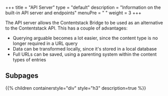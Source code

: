 +++
title = "API Server"
type = "default"
description = "Information on the built-in API server and endpoints"
menuPre = "<i class='fa-solid fa-fw fa-server'></i> "
weight = 3
+++

The API server allows the Contentstack Bridge to be used as an alternative to the Contentstack API. This has a couple of advantages:

- Querying arguable becomes a lot easier, since the content type is no longer required in a URL query
- Data can be transformed locally, since it's stored in a local database
- Full URLs can be saved, using a parenting system within the content types of entries

## Subpages

{{% children containerstyle="div" style="h3" description=true %}}

